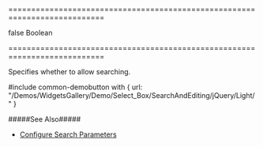 ===========================================================================
<!--default-->false<!--/default-->
<!--type-->Boolean<!--/type-->
===========================================================================

<!--shortDescription-->
Specifies whether to allow searching.
<!--/shortDescription-->

<!--fullDescription-->
#include common-demobutton with {
    url: "/Demos/WidgetsGallery/Demo/Select_Box/SearchAndEditing/jQuery/Light/"
}

#####See Also#####
- [Configure Search Parameters](/Documentation/Guide/Widgets/{WidgetName}/Configure_Search_Parameters/)
<!--/fullDescription-->